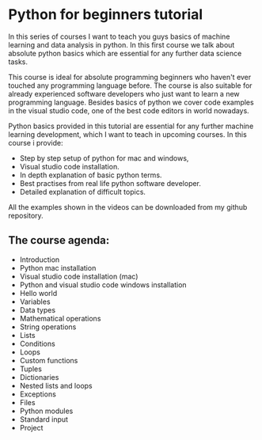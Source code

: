 # Python for beginners tutorial
In this series of courses I want to teach you guys basics of machine learning and data analysis in python. In this first course we talk about absolute python basics which are essential for any further data science tasks.


This course is ideal for absolute programming beginners who haven't ever touched any programming language before. The course is also suitable for already experienced software developers who just want to learn a new programming language. Besides basics of python we cover code examples in the visual studio code, one of the best code editors in world nowadays. 


Python basics provided in this tutorial are essential for any further machine learning development, which I want to teach in upcoming courses. In this course i provide:

* Step by step setup of python for mac and windows,
* Visual studio code installation.
* In depth explanation of basic python terms.
* Best practises from real life python software developer.
* Detailed explanation of difficult topics.

All the examples shown in the videos can be downloaded from my github repository. 

## The course agenda: 

* Introduction 
* Python mac installation 
* Visual studio code installation (mac)
* Python and visual studio code windows installation 
* Hello world 
* Variables 
* Data types
* Mathematical operations 
* String operations
* Lists 
* Conditions
* Loops 
* Custom functions 
* Tuples
* Dictionaries 
* Nested lists and loops
* Exceptions
* Files
* Python modules
* Standard input
* Project